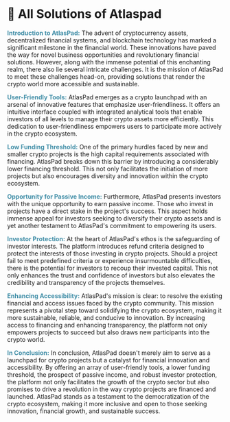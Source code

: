 # 🐳 All Solutions of Atlaspad

<mark style="color:#418ea7;background:transparent;">**Introduction to AtlasPad:**</mark> The advent of cryptocurrency assets, decentralized financial systems, and blockchain technology has marked a significant milestone in the financial world. These innovations have paved the way for novel business opportunities and revolutionary financial solutions. However, along with the immense potential of this enchanting realm, there also lie several intricate challenges. It is the mission of AtlasPad to meet these challenges head-on, providing solutions that render the crypto world more accessible and sustainable.

<mark style="color:#418ea7;background:transparent;">**User-Friendly Tools:**</mark> AtlasPad emerges as a crypto launchpad with an arsenal of innovative features that emphasize user-friendliness. It offers an intuitive interface coupled with integrated analytical tools that enable investors of all levels to manage their crypto assets more efficiently. This dedication to user-friendliness empowers users to participate more actively in the crypto ecosystem.

<mark style="color:#418ea7;background:transparent;">**Low Funding Threshold:**</mark> One of the primary hurdles faced by new and smaller crypto projects is the high capital requirements associated with financing. AtlasPad breaks down this barrier by introducing a considerably lower financing threshold. This not only facilitates the initiation of more projects but also encourages diversity and innovation within the crypto ecosystem.

<mark style="color:#418ea7;background:transparent;">**Opportunity for Passive Income:**</mark> Furthermore, AtlasPad presents investors with the unique opportunity to earn passive income. Those who invest in projects have a direct stake in the project's success. This aspect holds immense appeal for investors seeking to diversify their crypto assets and is yet another testament to AtlasPad's commitment to empowering its users.

<mark style="color:#418ea7;background:transparent;">**Investor Protection:**</mark> At the heart of AtlasPad's ethos is the safeguarding of investor interests. The platform introduces refund criteria designed to protect the interests of those investing in crypto projects. Should a project fail to meet predefined criteria or experience insurmountable difficulties, there is the potential for investors to recoup their invested capital. This not only enhances the trust and confidence of investors but also elevates the credibility and transparency of the projects themselves.

<mark style="color:#418ea7;background:transparent;">**Enhancing Accessibility:**</mark> AtlasPad's mission is clear: to resolve the existing financial and access issues faced by the crypto community. This mission represents a pivotal step toward solidifying the crypto ecosystem, making it more sustainable, reliable, and conducive to innovation. By increasing access to financing and enhancing transparency, the platform not only empowers projects to succeed but also draws new participants into the crypto world.

<mark style="color:#418ea7;background:transparent;">**In Conclusion:**</mark> In conclusion, AtlasPad doesn't merely aim to serve as a launchpad for crypto projects but a catalyst for financial innovation and accessibility. By offering an array of user-friendly tools, a lower funding threshold, the prospect of passive income, and robust investor protection, the platform not only facilitates the growth of the crypto sector but also promises to drive a revolution in the way crypto projects are financed and launched. AtlasPad stands as a testament to the democratization of the crypto ecosystem, making it more inclusive and open to those seeking innovation, financial growth, and sustainable success.
